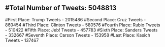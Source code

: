 #Total Number of Tweets: 5048813 
---
#First Place: Trump Tweets - 2015486
#Second Place: Cruz Tweets - 860454
#Third Place: Clinton Tweets - 580576
#Fourth Place: Rubio Tweets - 510422
#Fifth Place: Jeb! Tweets - 457783
#Sixth Place: Sanders Tweets - 332667
#Seventh Place: Carson Tweets - 153958
#Last Place: Kasich Tweets - 137467
